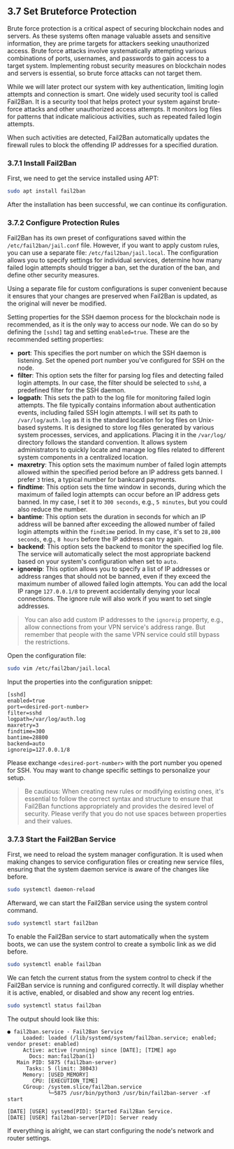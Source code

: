 ## 3.7 Set Bruteforce Protection

Brute force protection is a critical aspect of securing blockchain nodes and servers. As these systems often manage valuable assets and sensitive information, they are prime targets for attackers seeking unauthorized access. Brute force attacks involve systematically attempting various combinations of ports, usernames, and passwords to gain access to a target system. Implementing robust security measures on blockchain nodes and servers is essential, so brute force attacks can not target them.

While we will later protect our system with key authentication, limiting login attempts and connection is smart. One widely used security tool is called Fail2Ban. It is a security tool that helps protect your system against brute-force attacks and other unauthorized access attempts. It monitors log files for patterns that indicate malicious activities, such as repeated failed login attempts.

When such activities are detected, Fail2Ban automatically updates the firewall rules to block the offending IP addresses for a specified duration.

### 3.7.1 Install Fail2Ban

First, we need to get the service installed using APT:

```sh
sudo apt install fail2ban
```

After the installation has been successful, we can continue its configuration.

### 3.7.2 Configure Protection Rules

Fail2Ban has its own preset of configurations saved within the `/etc/fail2ban/jail.conf` file. However, if you want to apply custom rules, you can use a separate file: `/etc/fail2ban/jail.local`. The configuration allows you to specify settings for individual services, determine how many failed login attempts should trigger a ban, set the duration of the ban, and define other security measures.

Using a separate file for custom configurations is super convenient because it ensures that your changes are preserved when Fail2Ban is updated, as the original will never be modified.

Setting properties for the SSH daemon process for the blockchain node is recommended, as it is the only way to access our node. We can do so by defining the `[sshd]` tag and setting `enabled=true`. These are the recommended setting properties:

- **port**: This specifies the port number on which the SSH daemon is listening. Set the opened port number you've configured for SSH on the node.
- **filter**: This option sets the filter for parsing log files and detecting failed login attempts. In our case, the filter should be selected to `sshd`, a predefined filter for the SSH daemon.
- **logpath**: This sets the path to the log file for monitoring failed login attempts. The file typically contains information about authentication events, including failed SSH login attempts. I will set its path to `/var/log/auth.log` as it is the standard location for log files on Unix-based systems. It is designed to store log files generated by various system processes, services, and applications. Placing it in the `/var/log/` directory follows the standard convention. It allows system administrators to quickly locate and manage log files related to different system components in a centralized location.
- **maxretry**: This option sets the maximum number of failed login attempts allowed within the specified period before an IP address gets banned. I prefer `3` tries, a typical number for bankcard payments.
- **findtime**: This option sets the time window in seconds, during which the maximum of failed login attempts can occur before an IP address gets banned. In my case, I set it to `300 seconds`, e.g., `5 minutes`, but you could also reduce the number.
- **bantime**: This option sets the duration in seconds for which an IP address will be banned after exceeding the allowed number of failed login attempts within the `findtime` period. In my case, it's set to `28,800 seconds`, e.g., `8 hours` before the IP address can try again.
- **backend**: This option sets the backend to monitor the specified log file. The service will automatically select the most appropriate backend based on your system's configuration when set to `auto`.
- **ignoreip**: This option allows you to specify a list of IP addresses or address ranges that should not be banned, even if they exceed the maximum number of allowed failed login attempts. You can add the local IP range `127.0.0.1/8` to prevent accidentally denying your local connections. The ignore rule will also work if you want to set single addresses.

> You can also add custom IP addresses to the `ignoreip` property, e.g., allow connections from your VPN service's address range. But remember that people with the same VPN service could still bypass the restrictions.

Open the configuration file:

```sh
sudo vim /etc/fail2ban/jail.local
```

Input the properties into the configuration snippet:

```text
[sshd]
enabled=true
port=<desired-port-number>
filter=sshd
logpath=/var/log/auth.log
maxretry=3
findtime=300
bantime=28800
backend=auto
ignoreip=127.0.0.1/8
```

Please exchange `<desired-port-number>` with the port number you opened for SSH. You may want to change specific settings to personalize your setup.

> Be cautious: When creating new rules or modifying existing ones, it's essential to follow the correct syntax and structure to ensure that Fail2Ban functions appropriately and provides the desired level of security. Please verify that you do not use spaces between properties and their values.

### 3.7.3 Start the Fail2Ban Service

First, we need to reload the system manager configuration. It is used when making changes to service configuration files or creating new service files, ensuring that the system daemon service is aware of the changes like before.

```sh
sudo systemctl daemon-reload
```

Afterward, we can start the Fail2Ban service using the system control command.

```sh
sudo systemctl start fail2ban
```

To enable the Fail2Ban service to start automatically when the system boots, we can use the system control to create a symbolic link as we did before.

```sh
sudo systemctl enable fail2ban
```

We can fetch the current status from the system control to check if the Fail2Ban service is running and configured correctly. It will display whether it is active, enabled, or disabled and show any recent log entries.

```sh
sudo systemctl status fail2ban
```

The output should look like this:

```text
● fail2ban.service - Fail2Ban Service
     Loaded: loaded (/lib/systemd/system/fail2ban.service; enabled; vendor preset: enabled)
     Active: active (running) since [DATE]; [TIME] ago
       Docs: man:fail2ban(1)
   Main PID: 5875 (fail2ban-server)
      Tasks: 5 (limit: 38043)
     Memory: [USED_MEMORY]
        CPU: [EXECUTION_TIME]
     CGroup: /system.slice/fail2ban.service
             └─5875 /usr/bin/python3 /usr/bin/fail2ban-server -xf start

[DATE] [USER] systemd[PID]: Started Fail2Ban Service.
[DATE] [USER] fail2ban-server[PID]: Server ready
```

If everything is alright, we can start configuring the node's network and router settings.
